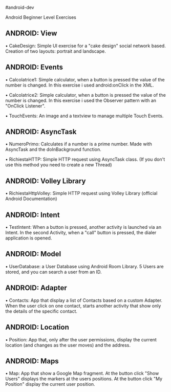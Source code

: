 #android-dev

Android Beginner Level Exercises

## ANDROID: View

• CakeDesign: Simple UI exercise for a "cake design" social network based. Creation of two layouts: portrait and landscape.

## ANDROID: Events

• Calcolatrice1: Simple calculator, when a button is pressed the value of the number is changed. In this exercise i used android:onClick in the XML.

• Calcolatrice2: Simple calculator, when a button is pressed the value of the number is changed. In this exercise i used the Observer pattern with an "OnClick Listener".

• TouchEvents: An image and a textview to manage multiple Touch Events.

## ANDROID: AsyncTask

• NumeroPrimo: Calculates if a number is a prime number. Made with AsyncTask and the doInBackground function.

• RichiestaHTTP: Simple HTTP request using AsyncTask class. (If you don't use this method you need to create a new Thread)

## ANDROID: Volley Library

• RichiestaHttpVolley: Simple HTTP request using Volley Library (official Android Documentation)

## ANDROID: Intent

• TestIntent: When a button is pressed, another activity is launched via an Intent. In the second Activity, when a "call" button is pressed, the dialer application is opened.

## ANDROID: Model

• UserDatabase: a User Database using Android Room Library. 5 Users are stored, and you can search a user from an ID.

## ANDROID: Adapter

• Contacts: App that display a list of Contacts based on a custom Adapter. When the user click on one contact, starts another activity that show only the details of the specific contact.

## ANDROID: Location

• Position: App that, only after the user permissions, display the current location (and changes as the user moves) and the address.

## ANDROID: Maps

• Map: App that show a Google Map fragment. At the button click "Show Users" displays the markers at the users positions. At the button click "My Position" display the current user position.



